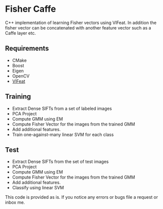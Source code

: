 # Fisher Caffe
C++ implementation of learning Fisher vectors using VlFeat. In addition the fisher vector can be concatenated with another feature vector such as a Caffe layer etc. 

## Requirements
* CMake
* Boost
* Eigen
* OpenCV
* <a href=http://www.vlfeat.org/>VlFeat</a>

## Training
* Extract Dense SIFTs from a set of labeled images
* PCA Project
* Compute GMM using EM
* Compute Fisher Vector for the images from the trained GMM
* Add additional features.
* Train one-against-many linear SVM for each class

## Test
* Extract Dense SIFTs from the set of test images
* PCA Project
* Compute GMM using EM
* Compute Fisher Vector for the images from the trained GMM
* Add additional features.
* Classify using linear SVM


This code is provided as is. If you notice any errors or bugs file a request or inbox me. 
